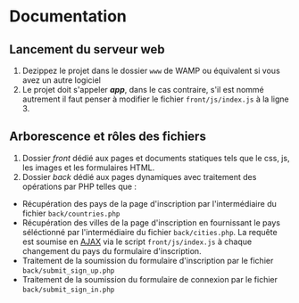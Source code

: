 # Documentation

## Lancement du serveur web

1. Dezippez le projet dans le dossier `www` de WAMP ou équivalent si vous avez un autre logiciel
2. Le projet doit s'appeler ***app***, dans le cas contraire, s'il est nommé autrement il faut penser à modifier le fichier `front/js/index.js` à la ligne 3.

## Arborescence et rôles des fichiers

1. Dossier *front* dédié aux pages et documents statiques tels que le css, js, les images et les formulaires HTML.
2. Dossier *back* dédié aux pages dynamiques avec traitement des opérations par PHP telles que : 
- Récupération des pays de la page d'inscription par l'intermédiaire du fichier `back/countries.php`
- Récupération des villes de la page d'inscription en fournissant le pays séléctionné par l'intermédiaire du fichier `back/cities.php`. La requête est soumise en [AJAX](https://developer.mozilla.org/fr/docs/Learn/JavaScript/Client-side_web_APIs/Fetching_data) via le script `front/js/index.js` à chaque changement du pays du formulaire d'inscription.
- Traitement de la soumission du formulaire d'inscription par le fichier `back/submit_sign_up.php`
- Traitement de la soumission du formulaire de connexion par le fichier `back/submit_sign_in.php`